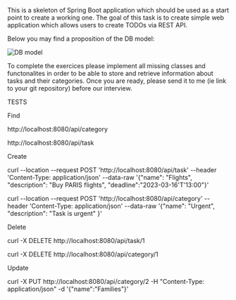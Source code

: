 This is a skeleton of Spring Boot application which should be used as a start point to create a working one.
The goal of this task is to create simple web application which allows users to create TODOs via REST API.

Below you may find a proposition of the DB model:

![DB model](DBModel.png)

To complete the exercices please implement all missing classes and functonalites in order to be able to store and retrieve information about tasks and their categories.
Once you are ready, please send it to me (ie link to your git repository) before  our interview.


TESTS

Find

http://localhost:8080/api/category

http://localhost:8080/api/task

Create

curl --location --request POST 'http://localhost:8080/api/task' --header 'Content-Type: application/json' --data-raw '{"name": "Flights", "description": "Buy PARIS flights", "deadline":"2023-03-16'T'13:00"}'

curl --location --request POST 'http://localhost:8080/api/category' --header 'Content-Type: application/json' --data-raw '{"name": "Urgent", "description": "Task is urgent" }'

Delete

curl -X DELETE http://localhost:8080/api/task/1

curl -X DELETE http://localhost:8080/api/category/1


Update

curl -X PUT http://localhost:8080/api/category/2 -H "Content-Type: application/json" -d '{"name":"Families"}' 
